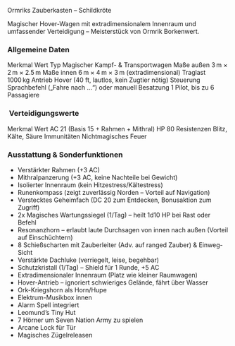 Ormriks Zauberkasten – Schildkröte  
  
Magischer Hover-Wagen mit extradimensionalem Innenraum und umfassender Verteidigung – Meisterstück von Ormrik Borkenwert.  

### Allgemeine Daten
Merkmal Wert
Typ Magischer Kampf- & Transportwagen
Maße außen 3 m × 2 m × 2.5 m
Maße innen 6 m × 4 m × 3 m (extradimensional)
Traglast 1000 kg
Antrieb Hover (40 ft, lautlos, kein Zugtier nötig)
Steuerung Sprachbefehl („Fahre nach …“) oder manuell
Besatzung 1 Pilot, bis zu 6 Passagiere

###  Verteidigungswerte  
Merkmal Wert
AC 21 (Basis 15 + Rahmen + Mithral)
HP 80
Resistenzen Blitz, Kälte, Säure
Immunitäten Nichtmagisches Feuer

### Ausstattung & Sonderfunktionen  
- Verstärkter Rahmen (+3 AC)
- Mithralpanzerung (+3 AC, keine Nachteile bei Gewicht)
- Isolierter Innenraum (kein Hitzestress/Kältestress)
- Runenkompass (zeigt zuverlässig Norden – Vorteil auf Navigation)
- Verstecktes Geheimfach (DC 20 zum Entdecken, Bonusaktion zum Zugriff)
- 2x Magisches Wartungssiegel (1/Tag) – heilt 1d10 HP bei Rast oder Befehl
- Resonanzhorn – erlaubt laute Durchsagen von innen nach außen (Vorteil auf Einschüchtern)
- 8 Schießscharten mit Zauberleiter (Adv. auf ranged Zauber) & Einweg-Sicht
- Verstärkte Dachluke (verriegelt, leise, begehbar)
- Schutzkristall (1/Tag) – Shield für 1 Runde, +5 AC
- Extradimensionaler Innenraum (Platz wie kleiner Raumwagen)
- Hover-Antrieb – ignoriert schwieriges Gelände, fährt über Wasser
- Ork-Kriegshorn als Horn/Hupe  
- Elektrum-Musikbox innen
- Alarm Spell integriert
- Leomund’s Tiny Hut
- 7 Hörner um Seven Nation Army zu spielen
- Arcane Lock für Tür
- Magisches Zügelreleasen